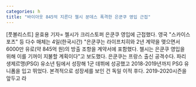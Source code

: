 ```yaml
---
categories: h
title: "바이아웃 845억 지른다 첼시 분데스 폭격한 은쿤쿠 영입 근접"
---
```

[풋볼리스트] 윤효용 기자= 첼시가 크리스토퍼 은쿤쿠 영입에 근접했다. 영국 "스카이스포츠" 등 다수 매체는 4일(한국시간) "은쿤쿠는 라이프치히와 2년 계약을 맺으면서 6000만 유로(약 845억 원)의 방출 조항을 계약서에 포함했다. 첼시는 은쿤쿠 영입을 위해 이를 기꺼이 지불할 계획이다"고 보도했다. 은쿤쿠는 프랑스 출신 공격수다. 파리생제르맹(PSG) 유소년 팀에서 성장해 1군 데뷔에 성공했고 2018-2019년까지 PSG 유니폼을 입고 뛰었다. 본격적으로 성장세를 보인 건 독일 이적 후다. 2019-2020시즌을 앞두고 라